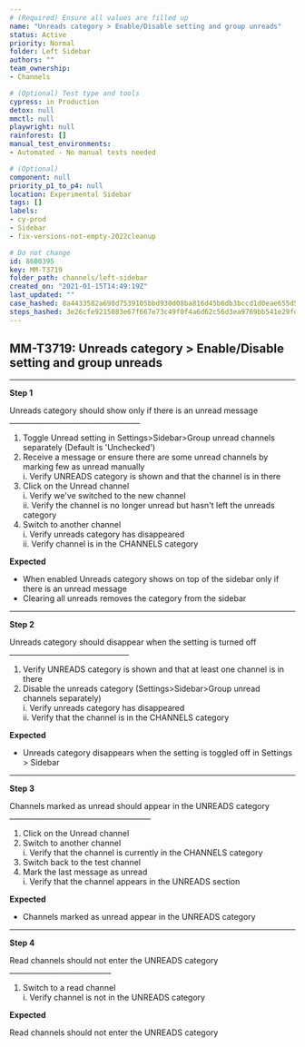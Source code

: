 ```yaml
---
# (Required) Ensure all values are filled up
name: "Unreads category > Enable/Disable setting and group unreads"
status: Active
priority: Normal
folder: Left Sidebar
authors: ""
team_ownership: 
- Channels

# (Optional) Test type and tools
cypress: in Production
detox: null
mmctl: null
playwright: null
rainforest: []
manual_test_environments: 
- Automated - No manual tests needed

# (Optional)
component: null
priority_p1_to_p4: null
location: Experimental Sidebar
tags: []
labels: 
- cy-prod
- Sidebar
- fix-versions-not-empty-2022cleanup

# Do not change
id: 8600395
key: MM-T3719
folder_path: channels/left-sidebar
created_on: "2021-01-15T14:49:19Z"
last_updated: ""
case_hashed: 8a4433582a698d7539105bbd930d08ba816d45b6db3bccd1d0eae655d5e7d387cd90bb4f92edd34328f7873be5348a17
steps_hashed: 3e26cfe9215083e67f667e73c49f0f4a6d62c56d3ea9769bb541e29fd640dd718cac70332dc1d15536b2990108a4e244
---
```


## MM-T3719: Unreads category > Enable/Disable setting and group unreads

---

**Step 1**

Unreads category should show only if there is an unread message\
\_\_\_\_\_\_\_\_\_\_\_\_\_\_\_\_\_\_\_\_\_\_\_\_\_\_\_\_\_\_\_\_\_\_\_\_

1. Toggle Unread setting in Settings>Sidebar>Group unread channels separately (Default is 'Unchecked')
2. Receive a message or ensure there are some unread channels by marking few as unread manually
   \
   i. Verify UNREADS category is shown and that the channel is in there
3. Click on the Unread channel
   \
   i. Verify we've switched to the new channel\
   ii. Verify the channel is no longer unread but hasn't left the unreads category
4. Switch to another channel
   \
   i. Verify unreads category has disappeared\
   ii. Verify channel is in the CHANNELS category

**Expected**

- When enabled Unreads category shows on top of the sidebar only if there is an unread message
- Clearing all unreads removes the category from the sidebar

---

**Step 2**

Unreads category should disappear when the setting is turned off\
\_\_\_\_\_\_\_\_\_\_\_\_\_\_\_\_\_\_\_\_\_\_\_\_\_\_\_\_\_\_\_\_\_

1. Verify UNREADS category is shown and that at least one channel is in there
2. Disable the unreads category (Settings>Sidebar>Group unread channels separately)
   \
   i. Verify unreads category has disappeared\
   ii. Verify that the channel is in the CHANNELS category

**Expected**

- Unreads category disappears when the setting is toggled off in Settings > Sidebar

---

**Step 3**

Channels marked as unread should appear in the UNREADS category\
\_\_\_\_\_\_\_\_\_\_\_\_\_\_\_\_\_\_\_\_\_\_\_\_\_\_\_\_\_\_\_\_\_\_\_\_\_\_\_

1. Click on the Unread channel
2. Switch to another channel
   \
   i. Verify that the channel is currently in the CHANNELS category
3. Switch back to the test channel
4. Mark the last message as unread
   \
   i. Verify that the channel appears in the UNREADS section

**Expected**

- Channels marked as unread appear in the UNREADS category

---

**Step 4**

Read channels should not enter the UNREADS category\
\_\_\_\_\_\_\_\_\_\_\_\_\_\_\_\_\_\_\_\_\_\_\_\_\_\_\_\_

1. Switch to a read channel
   \
   i. Verify channel is not in the UNREADS category

**Expected**

Read channels should not enter the UNREADS category

